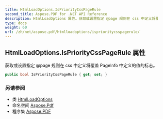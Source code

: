 ```yaml
---
title: HtmlLoadOptions.IsPriorityCssPageRule
second_title: Aspose.PDF for .NET API Reference
description: HtmlLoadOptions 属性。获取或设置指定 @page 规则在 css 中定义将覆盖 PageInfo 中定义的值的标志。
type: docs
weight: 60
url: /zh/net/aspose.pdf/htmlloadoptions/isprioritycsspagerule/
---
```

## HtmlLoadOptions.IsPriorityCssPageRule 属性

获取或设置指定 @page 规则在 css 中定义将覆盖 PageInfo 中定义的值的标志。

```csharp
public bool IsPriorityCssPageRule { get; set; }
```

### 另请参阅

* 类 [HtmlLoadOptions](../)
* 命名空间 [Aspose.Pdf](../../../aspose.pdf/)
* 程序集 [Aspose.PDF](../../../)